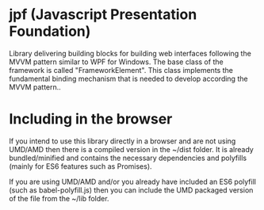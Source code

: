 # jpf (Javascript Presentation Foundation)
Library delivering building blocks for building web interfaces following the MVVM pattern similar to WPF for Windows. The base class of the framework is called "FrameworkElement".
This class implements the fundamental binding mechanism that is needed to develop according the MVVM pattern..

# Including in the browser
If you intend to use this library directly in a browser and are not using UMD/AMD then there is a compiled version in the ~/dist folder. It is already bundled/minified and contains the necessary dependencies and polyfills (mainly for ES6 features such as Promises).

If you are using UMD/AMD and/or you already have included an ES6 polyfill (such as babel-polyfill.js) then you can include the UMD packaged version of the file from the ~/lib folder.